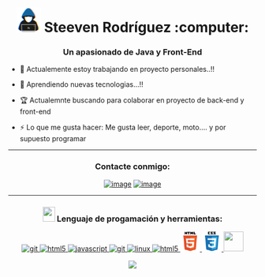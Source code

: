 <h1 align="center"><picture><img src = "https://github.com/0xAbdulKhalid/0xAbdulKhalid/raw/main/assets/mdImages/about_me.gif" width = 50px></picture>  Steeven Rodríguez :computer:</h1>
<h3 align="center">Un apasionado de Java y Front-End </h3>

- 🔭 Actualemente estoy trabajando en proyecto personales..!!
- 🌱 Aprendiendo nuevas tecnologias...!!

- :trophy: Actualemnte buscando para colaborar en proyecto de back-end y front-end

- ⚡ Lo que me gusta hacer: Me gusta leer, deporte, moto.... y por supuesto programar

<hr>

<h3 align="center">Contacte conmigo:</h3>
<div align="center">

[![image](https://img.shields.io/badge/LinkedIn-0077B5?style=for-the-badge&logo=linkedin&logoColor=white)](https://www.linkedin.com/in/steeven-rodr%C3%ADguez-zhunio/)
[![image](https://img.shields.io/badge/Gmail-D14836?style=for-the-badge&logo=gmail&logoColor=white)](srodriguezzhunio@gmail.com)
  
</div>
<hr>
<h3 align="center"><img src="https://media2.giphy.com/media/QssGEmpkyEOhBCb7e1/giphy.gif?cid=ecf05e47a0n3gi1bfqntqmob8g9aid1oyj2wr3ds3mg700bl&rid=giphy.gif" width ="25" height="30"/> Lenguaje de progamación y herramientas:</h3>

<p align="center"> 
  <a href="https://git-scm.com/" target="_blank"> 
   <img src="https://www.vectorlogo.zone/logos/java/java-horizontal.svg" alt="git" width="70" height="40"/> 
  </a>
  <a href="https://www.w3.org/html/" target="_blank"> 
    <img src="https://www.vectorlogo.zone/logos/springio/springio-ar21.svg" alt="html5" width="70" height="40"/> 
  </a>
  <a href="https://developer.mozilla.org/en-US/docs/Web/JavaScript" target="_blank"> 
    <img src="https://www.vectorlogo.zone/logos/mysql/mysql-official.svg" alt="javascript" width="40" height="40"/> 
  </a> 
    <a href="https://git-scm.com/" target="_blank"> 
    <img src="https://www.vectorlogo.zone/logos/git-scm/git-scm-icon.svg" alt="git" width="50" height="40"/> 
  </a>
    <a href="https://www.linux.org/" target="_blank"> 
    <img src="https://www.vectorlogo.zone/logos/angular/angular-icon.svg" alt="linux" width="40" height="40"/> 
  </a> 
   <a href="https://www.w3.org/html/" target="_blank"> 
    <img src="https://www.vectorlogo.zone/logos/getbootstrap/getbootstrap-icon.svg" alt="html5" width="70" height="40"/> 
  </a>
  <a href="https://www.w3.org/html/" target="_blank"> 
    <img src="https://raw.githubusercontent.com/devicons/devicon/master/icons/html5/html5-original-wordmark.svg" alt="html5" width="40" height="40"/> 
  </a>
  <a href="https://www.w3schools.com/css/" target="_blank"> 
    <img src="https://raw.githubusercontent.com/devicons/devicon/master/icons/css3/css3-original-wordmark.svg" alt="css3" width="40" height="40"/> 
  </a> 
   <a  target="_blank"> 
    <img src="https://www.vectorlogo.zone/logos/getpostman/getpostman-icon.svg" width="40" height="40"/> 
  </a> 
</p>
<p align= "center">
  <img align="center" src="https://github.com/7oSkaaa/7oSkaaa/blob/main/Images/Right_Side.gif?raw=true" width = 250px>
</p>

